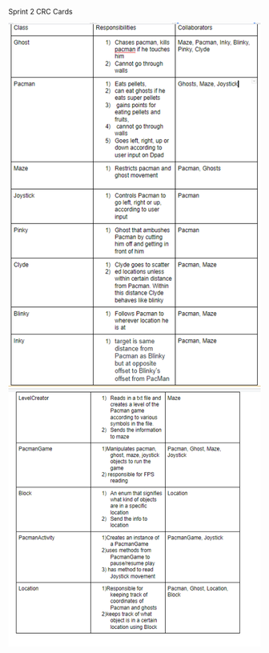 Sprint 2 CRC Cards





![Link to Sprint Chart](https://github.com/ecs160ss12019/Subhunters/blob/master/CRC/CRC_2-1.PNG)
![Link to Sprint Chart](https://github.com/ecs160ss12019/Subhunters/blob/master/CRC/CRC_2-2.PNG)
